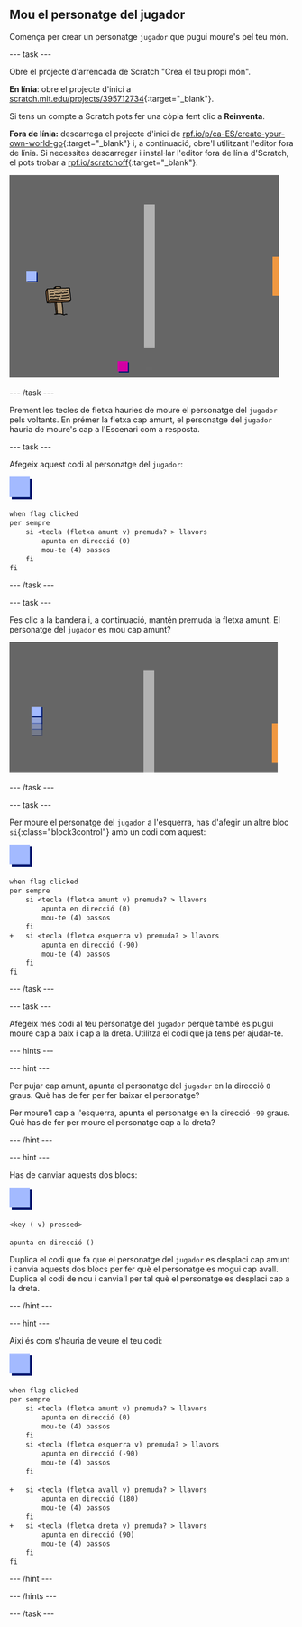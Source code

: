 ## Mou el personatge del jugador

Comença per crear un personatge `jugador` que pugui moure's pel teu món.

--- task ---

Obre el projecte d'arrencada de Scratch "Crea el teu propi món".

**En línia**: obre el projecte d'inici a [scratch.mit.edu/projects/395712734](https://scratch.mit.edu/projects/395712734){:target="_blank"}.

Si tens un compte a Scratch pots fer una còpia fent clic a **Reinventa**.

**Fora de línia:** descarrega el projecte d'inici de [rpf.io/p/ca-ES/create-your-own-world-go](http://rpf.io/p/ca-ES/create-your-own-world-go){:target="_blank"} i, a continuació, obre'l utilitzant l'editor fora de línia. Si necessites descarregar i instal·lar l'editor fora de línia d'Scratch, el pots trobar a [rpf.io/scratchoff](https://rpf.io/scratchoff){:target="_blank"}.

![captura de pantalla](images/world-starter.png)

--- /task ---

Prement les tecles de fletxa hauries de moure el personatge del `jugador` pels voltants. En prémer la fletxa cap amunt, el personatge del `jugador` hauria de moure's cap a l'Escenari com a resposta.

--- task ---

Afegeix aquest codi al personatge del `jugador`:

![jugador](images/player.png)

```blocks3
when flag clicked
per sempre
    si <tecla (fletxa amunt v) premuda? > llavors
        apunta en direcció (0)
        mou-te (4) passos
    fi
fi
```

--- /task ---

--- task ---

Fes clic a la bandera i, a continuació, mantén premuda la fletxa amunt. El personatge del `jugador` es mou cap amunt?

![captura de pantalla](images/world-up.png)

--- /task ---

--- task ---

Per moure el personatge del `jugador` a l'esquerra, has d'afegir un altre bloc `si`{:class="block3control"} amb un codi com aquest:

![jugador](images/player.png)

```blocks3
when flag clicked
per sempre
    si <tecla (fletxa amunt v) premuda? > llavors
        apunta en direcció (0)
        mou-te (4) passos
    fi
+   si <tecla (fletxa esquerra v) premuda? > llavors
        apunta en direcció (-90)
        mou-te (4) passos
    fi
fi
```

--- /task ---

--- task ---

Afegeix més codi al teu personatge del `jugador` perquè també es pugui moure cap a baix i cap a la dreta. Utilitza el codi que ja tens per ajudar-te.

--- hints ---


--- hint ---

Per pujar cap amunt, apunta el personatge del `jugador` en la direcció `0` graus. Què has de fer per fer baixar el personatge?

Per moure'l cap a l'esquerra, apunta el personatge en la direcció `-90` graus. Què has de fer per moure el personatge cap a la dreta?

--- /hint ---

--- hint ---

Has de canviar aquests dos blocs:

![jugador](images/player.png)

```blocks3
<key ( v) pressed>

apunta en direcció ()
```

Duplica el codi que fa que el personatge del `jugador` es desplaci cap amunt i canvia aquests dos blocs per fer què el personatge es mogui cap avall. Duplica el codi de nou i canvia'l per tal què el personatge es desplaci cap a la dreta.

--- /hint ---

--- hint ---

Així és com s'hauria de veure el teu codi:

![jugador](images/player.png)

```blocks3
when flag clicked
per sempre
    si <tecla (fletxa amunt v) premuda? > llavors
        apunta en direcció (0)
        mou-te (4) passos
    fi
    si <tecla (fletxa esquerra v) premuda? > llavors
        apunta en direcció (-90)
        mou-te (4) passos
    fi

+   si <tecla (fletxa avall v) premuda? > llavors
        apunta en direcció (180)
        mou-te (4) passos
    fi
+   si <tecla (fletxa dreta v) premuda? > llavors
        apunta en direcció (90)
        mou-te (4) passos
    fi
fi
```

--- /hint ---

--- /hints ---

--- /task ---